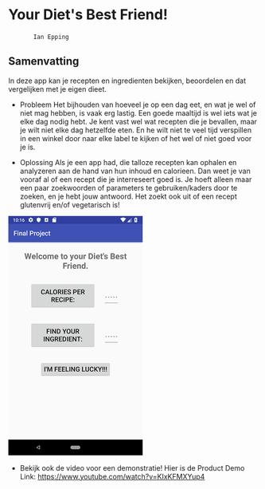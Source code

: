# Your Diet's Best Friend!
           Ian Epping
## Samenvatting
In deze app kan je recepten en ingredienten bekijken, beoordelen en dat vergelijken met je eigen dieet.
- Probleem
Het bijhouden van hoeveel je op een dag eet, en wat je wel of niet mag hebben, is vaak erg lastig. Een goede maaltijd is wel iets wat je elke dag nodig hebt.
Je kent vast wel wat recepten die je bevallen, maar je wilt niet elke dag hetzelfde eten. En he wilt niet te veel tijd verspillen in een winkel door naar elke label te kijken of het wel of niet goed voor je is.

- Oplossing
Als je een app had, die talloze recepten kan ophalen en analyzeren aan de hand van hun inhoud en calorieen. Dan weet je van vooraf al of een recept die je interreseert goed is.
Je hoeft alleen maar een paar zoekwoorden of parameters te gebruiken/kaders door te zoeken, en je hebt jouw antwoord. Het zoekt ook uit of een recept glutenvrij en/of vegetarisch is!

![](https://github.com/iepping1/Final-Project/blob/master/docs/MainActivitySmall.png?raw=true)

- Bekijk ook de video voor een demonstratie!
  Hier is de Product Demo Link: https://www.youtube.com/watch?v=KIxKFMXYup4
